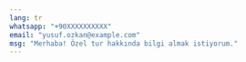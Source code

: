 ```yaml
---
lang: tr
whatsapp: "+90XXXXXXXXXX"
email: "yusuf.ozkan@example.com"
msg: "Merhaba! Özel tur hakkında bilgi almak istiyorum."
---
```

